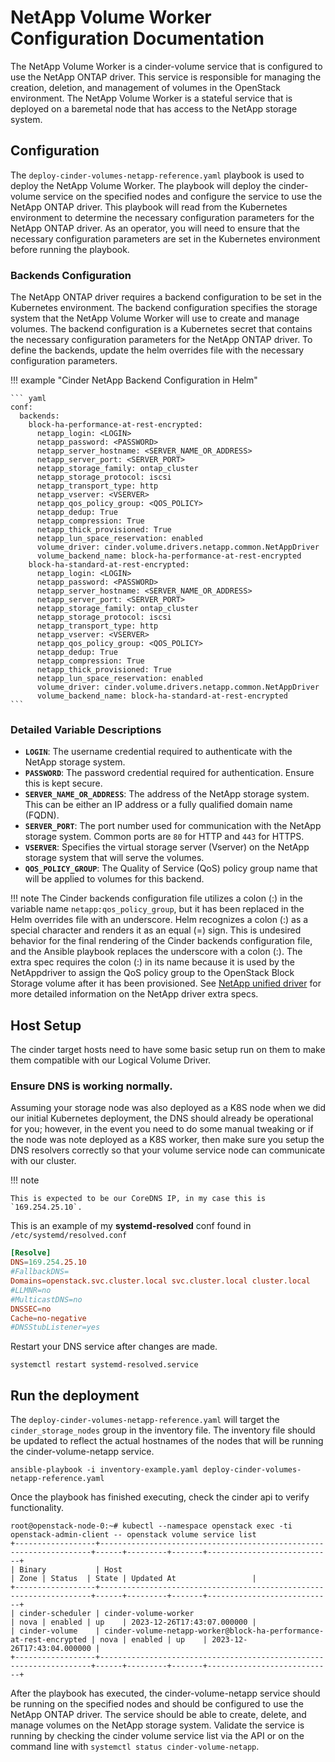 # NetApp Volume Worker Configuration Documentation

The NetApp Volume Worker is a cinder-volume service that is configured to use the NetApp ONTAP driver. This service is responsible for managing the creation, deletion, and management of volumes in the OpenStack environment. The NetApp Volume Worker is a stateful service that is deployed on a baremetal node that has access to the NetApp storage system.

## Configuration

The `deploy-cinder-volumes-netapp-reference.yaml` playbook is used to deploy the NetApp Volume Worker. The playbook will deploy the cinder-volume service on the specified nodes and configure the service to use the NetApp ONTAP driver. This playbook will read from the Kubernetes environment to determine the necessary configuration parameters for the NetApp ONTAP driver. As an operator, you will need to ensure that the necessary configuration parameters are set in the Kubernetes environment before running the playbook.

### Backends Configuration

The NetApp ONTAP driver requires a backend configuration to be set in the Kubernetes environment. The backend configuration specifies the storage system that the NetApp Volume Worker will use to create and manage volumes. The backend configuration is a Kubernetes secret that contains the necessary configuration parameters for the NetApp ONTAP driver. To define the backends, update the helm overrides file with the necessary configuration parameters.

!!! example "Cinder NetApp Backend Configuration in Helm"

    ``` yaml
    conf:
      backends:
        block-ha-performance-at-rest-encrypted:
          netapp_login: <LOGIN>
          netapp_password: <PASSWORD>
          netapp_server_hostname: <SERVER_NAME_OR_ADDRESS>
          netapp_server_port: <SERVER_PORT>
          netapp_storage_family: ontap_cluster
          netapp_storage_protocol: iscsi
          netapp_transport_type: http
          netapp_vserver: <VSERVER>
          netapp_qos_policy_group: <QOS_POLICY>
          netapp_dedup: True
          netapp_compression: True
          netapp_thick_provisioned: True
          netapp_lun_space_reservation: enabled
          volume_driver: cinder.volume.drivers.netapp.common.NetAppDriver
          volume_backend_name: block-ha-performance-at-rest-encrypted
        block-ha-standard-at-rest-encrypted:
          netapp_login: <LOGIN>
          netapp_password: <PASSWORD>
          netapp_server_hostname: <SERVER_NAME_OR_ADDRESS>
          netapp_server_port: <SERVER_PORT>
          netapp_storage_family: ontap_cluster
          netapp_storage_protocol: iscsi
          netapp_transport_type: http
          netapp_vserver: <VSERVER>
          netapp_qos_policy_group: <QOS_POLICY>
          netapp_dedup: True
          netapp_compression: True
          netapp_thick_provisioned: True
          netapp_lun_space_reservation: enabled
          volume_driver: cinder.volume.drivers.netapp.common.NetAppDriver
          volume_backend_name: block-ha-standard-at-rest-encrypted
    ```

### Detailed Variable Descriptions

- **`LOGIN`**: The username credential required to authenticate with the NetApp storage system.
- **`PASSWORD`**: The password credential required for authentication. Ensure this is kept secure.
- **`SERVER_NAME_OR_ADDRESS`**: The address of the NetApp storage system. This can be either an IP address or a fully qualified domain name (FQDN).
- **`SERVER_PORT`**: The port number used for communication with the NetApp storage system. Common ports are `80` for HTTP and `443` for HTTPS.
- **`VSERVER`**: Specifies the virtual storage server (Vserver) on the NetApp storage system that will serve the volumes.
- **`QOS_POLICY_GROUP`**: The Quality of Service (QoS) policy group name that will be applied to volumes for this backend.

!!! note
    The Cinder backends configuration file utilizes a colon (:) in the variable name `netapp:qos_policy_group`, but it has been replaced in the Helm overrides file with an underscore. Helm recognizes a colon (:) as a special character and renders it as an equal (=) sign. This is undesired behavior for the final rendering of the Cinder backends configuration file, and the Ansible playbook replaces the underscore with a colon (:). The extra spec requires the colon (:) in its name because it is used by the NetAppdriver to assign the QoS policy group to the OpenStack Block Storage volume after it has been provisioned. See [NetApp unified driver](https://docs.openstack.org/cinder/latest/configuration/block-storage/drivers/netapp-volume-driver.html) for more detailed information on the NetApp driver extra specs.

## Host Setup

The cinder target hosts need to have some basic setup run on them to make them compatible with our Logical Volume Driver.

### Ensure DNS is working normally.

Assuming your storage node was also deployed as a K8S node when we did our initial Kubernetes deployment, the DNS should already be
operational for you; however, in the event you need to do some manual tweaking or if the node was note deployed as a K8S worker, then
make sure you setup the DNS resolvers correctly so that your volume service node can communicate with our cluster.

!!! note

    This is expected to be our CoreDNS IP, in my case this is `169.254.25.10`.

This is an example of my **systemd-resolved** conf found in `/etc/systemd/resolved.conf`
``` conf
[Resolve]
DNS=169.254.25.10
#FallbackDNS=
Domains=openstack.svc.cluster.local svc.cluster.local cluster.local
#LLMNR=no
#MulticastDNS=no
DNSSEC=no
Cache=no-negative
#DNSStubListener=yes
```

Restart your DNS service after changes are made.

``` shell
systemctl restart systemd-resolved.service
```

## Run the deployment

The `deploy-cinder-volumes-netapp-reference.yaml` will target the `cinder_storage_nodes` group in the inventory file. The inventory file should be updated to reflect the actual hostnames of the nodes that will be running the cinder-volume-netapp service.

``` shell
ansible-playbook -i inventory-example.yaml deploy-cinder-volumes-netapp-reference.yaml
```

Once the playbook has finished executing, check the cinder api to verify functionality.

``` shell
root@openstack-node-0:~# kubectl --namespace openstack exec -ti openstack-admin-client -- openstack volume service list
+------------------+--------------------------------------------------------------------+------+---------+-------+----------------------------+
| Binary           | Host                                                               | Zone | Status  | State | Updated At                 |
+------------------+--------------------------------------------------------------------+------+---------+-------+----------------------------+
| cinder-scheduler | cinder-volume-worker                                               | nova | enabled | up    | 2023-12-26T17:43:07.000000 |
| cinder-volume    | cinder-volume-netapp-worker@block-ha-performance-at-rest-encrypted | nova | enabled | up    | 2023-12-26T17:43:04.000000 |
+------------------+--------------------------------------------------------------------+------+---------+-------+----------------------------+
```

After the playbook has executed, the cinder-volume-netapp service should be running on the specified nodes and should be configured to use the NetApp ONTAP driver. The service should be able to create, delete, and manage volumes on the NetApp storage system. Validate the service is running by checking the cinder volume service list via the API or on the command line with `systemctl status cinder-volume-netapp`.
